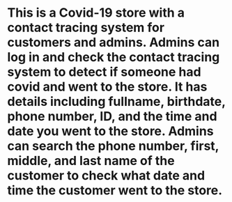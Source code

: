 # This is a Covid-19 store with a contact tracing system for customers and admins. Admins can log in and check the contact tracing system to detect if someone had covid and went to the store. It has details including fullname, birthdate, phone number, ID, and the time and date you went to the store. Admins can search the phone number, first, middle, and last name of the customer to check what date and time the customer went to the store.  
